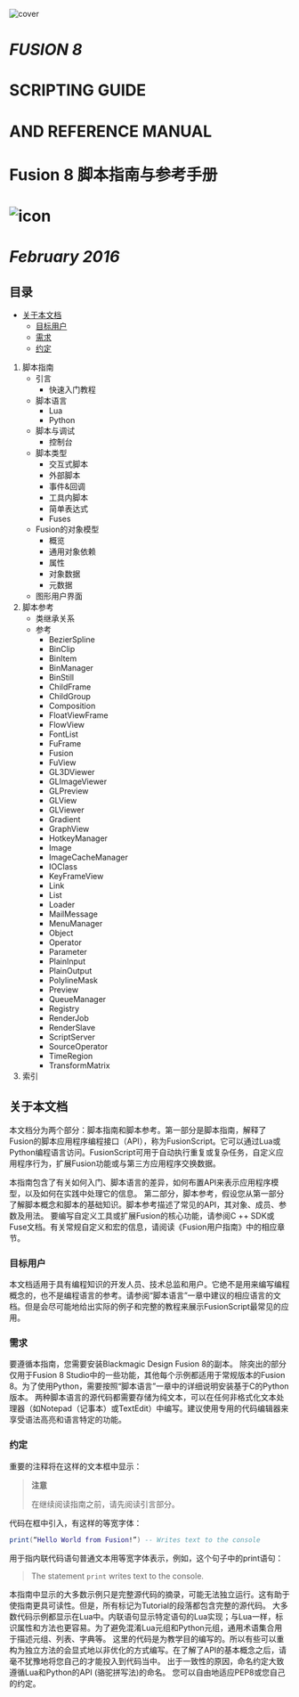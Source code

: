 ![cover](images/cover.jpg)

# *FUSION 8*

# SCRIPTING GUIDE

# AND REFERENCE MANUAL

# Fusion 8 脚本指南与参考手册

# ![icon](images/icon.jpg)

# *February 2016*

<div STYLE="page-break-after: always;"></div>

## 目录

- [关于本文档](#关于本文档)
  - [目标用户](#目标用户)
  - [需求](#需求)
  - [约定](#约定)

1. 脚本指南
   - 引言
     - 快速入门教程
   - 脚本语言
     - Lua
     - Python
   - 脚本与调试
     - 控制台
   - 脚本类型
     - 交互式脚本
     - 外部脚本
     - 事件&回调
     - 工具内脚本
     - 简单表达式
     - Fuses
   - Fusion的对象模型
     - 概览
     - 通用对象依赖
     - 属性
     - 对象数据
     - 元数据
   - 图形用户界面
2. 脚本参考
   - 类继承关系
   - 参考
     - BezierSpline
     - BinClip
     - BinItem
     - BinManager
     - BinStill
     - ChildFrame
     - ChildGroup
     - Composition
     - FloatViewFrame
     - FlowView
     - FontList
     - FuFrame
     - Fusion
     - FuView
     - GL3DViewer
     - GLImageViewer
     - GLPreview
     - GLView
     - GLViewer
     - Gradient
     - GraphView
     - HotkeyManager
     - Image
     - ImageCacheManager
     - IOClass
     - KeyFrameView
     - Link
     - List
     - Loader
     - MailMessage
     - MenuManager
     - Object
     - Operator
     - Parameter
     - PlainInput
     - PlainOutput
     - PolylineMask
     - Preview
     - QueueManager
     - Registry
     - RenderJob
     - RenderSlave
     - ScriptServer
     - SourceOperator
     - TimeRegion
     - TransformMatrix
3. 索引

## 关于本文档

本文档分为两个部分：脚本指南和脚本参考。第一部分是脚本指南，解释了Fusion的脚本应用程序编程接口（API），称为FusionScript。它可以通过Lua或Python编程语言访问。FusionScript可用于自动执行重复或复杂任务，自定义应用程序行为，扩展Fusion功能或与第三方应用程序交换数据。

本指南包含了有关如何入门、脚本语言的差异，如何布置API来表示应用程序模型，以及如何在实践中处理它的信息。
第二部分，脚本参考，假设您从第一部分了解脚本概念和脚本的基础知识。脚本参考描述了常见的API，其对象、成员、参数及用法。
要编写自定义工具或扩展Fusion的核心功能，请参阅C ++ SDK或Fuse文档。有关常规自定义和宏的信息，请阅读《Fusion用户指南》中的相应章节。

### 目标用户

本文档适用于具有编程知识的开发人员、技术总监和用户。它绝不是用来编写编程概念的，也不是编程语言的参考。请参阅“脚本语言”一章中建议的相应语言的文档。但是会尽可能地给出实际的例子和完整的教程来展示FusionScript最常见的应用。

### 需求

要遵循本指南，您需要安装Blackmagic Design Fusion 8的副本。
除突出的部分仅用于Fusion 8 Studio中的一些功能，其他每个示例都适用于常规版本的Fusion 8。为了使用Python，需要按照“脚本语言”一章中的详细说明安装基于C的Python版本。
两种脚本语言的源代码都需要存储为纯文本，可以在任何非格式化文本处理器（如Notepad（记事本）或TextEdit）中编写。建议使用专用的代码编辑器来享受语法高亮和语言特定的功能。

### 约定

重要的注释将在这样的文本框中显示：

> **注意**
>
> 在继续阅读指南之前，请先阅读引言部分。

代码在框中引入，有这样的等宽字体：

```lua
print(“Hello World from Fusion!”) -- Writes text to the console
```

用于指内联代码语句普通文本用等宽字体表示，例如，这个句子中的print语句：

> The statement `print` writes text to the console.

本指南中显示的大多数示例只是完整源代码的摘录，可能无法独立运行。这有助于使指南更具可读性。但是，所有标记为Tutorial的段落都包含完整的源代码。
大多数代码示例都显示在Lua中。内联语句显示特定语句的Lua实现；与Lua一样，标识属性和方法也更容易。为了避免混淆Lua元组和Python元组，通用术语集合用于描述元组、列表、字典等。
这里的代码是为教学目的编写的。所以有些可以重构为独立方法的会显式地以非优化的方式编写。在了解了API的基本概念之后，请毫不犹豫地将您自己的才能投入到代码当中。
出于一致性的原因，命名约定大致遵循Lua和Python的API (骆驼拼写法)的命名。
您可以自由地适应PEP8或您自己的约定。